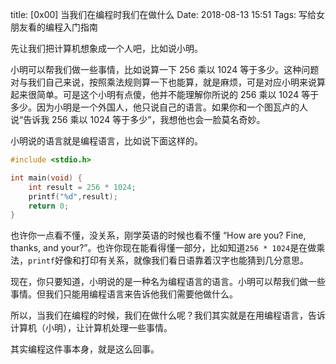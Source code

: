 title: [0x00] 当我们在编程时我们在做什么
Date: 2018-08-13 15:51
Tags: 写给女朋友看的编程入门指南

先让我们把计算机想象成一个人吧，比如说小明。

小明可以帮我们做一些事情，比如说算一下 256 乘以 1024 等于多少。这种问题对与我们自己来说，按照乘法规则算一下也能算，就是麻烦，可是对应小明来说算起来很简单。可是这个小明有点傻，他并不能理解你所说的 256 乘以 1024 等于多少。因为小明是一个外国人，他只说自己的语言。如果你和一个图瓦卢的人说“告诉我 256 乘以 1024 等于多少”，我想他也会一脸莫名奇妙。

小明说的语言就是编程语言，比如说下面这样的。

```c
#include <stdio.h>

int main(void) {
	int result = 256 * 1024;
	printf("%d",result);
	return 0;
}
```

也许你一点看不懂，没关系，刚学英语的时候也看不懂 “How are you? Fine, thanks, and your?”。也许你现在能看得懂一部分，比如知道`256 * 1024`是在做乘法，`printf`好像和打印有关系，就像我们看日语靠着汉字也能猜到几分意思。

现在，你只要知道，小明说的是一种名为编程语言的语言。小明可以帮我们做一些事情。但我们只能用编程语言来告诉他我们需要他做什么。

所以，当我们在编程的时候，我们在做什么呢？我们其实就是在用编程语言，告诉计算机（小明），让计算机处理一些事情。

其实编程这件事本身，就是这么回事。

